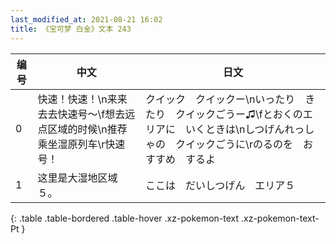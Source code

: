 ```yaml
---
last_modified_at: 2021-08-21 16:02
title: 《宝可梦 白金》文本 243
---
```

| 编号 | 中文 | 日文 |
| ---- | ---- | ---- |
| 0 | 快速！快速！\n来来去去快速号～\f想去远点区域的时候\n推荐乘坐湿原列车\r快速号！ | クイック　クイックー\nいったり　きたり　クイックごうー♫\fとおくのエリアに　いくときは\nしつげんれっしゃの　クイックごうに\rのるのを　おすすめ　するよ |
| 1 | 这里是大湿地区域５。 | ここは　だいしつげん　エリア５ |
{: .table .table-bordered .table-hover .xz-pokemon-text .xz-pokemon-text-Pt }